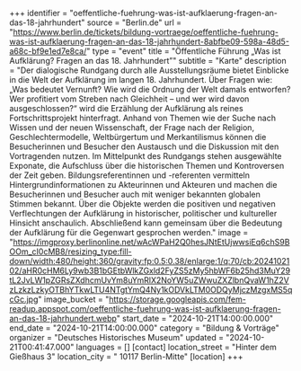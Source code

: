 +++
identifier = "oeffentliche-fuehrung-was-ist-aufklaerung-fragen-an-das-18-jahrhundert"
source = "Berlin.de"
url = "https://www.berlin.de/tickets/bildung-vortraege/oeffentliche-fuehrung-was-ist-aufklaerung-fragen-an-das-18-jahrhundert-8abfbe09-598a-48d5-a68c-bf9e1ed7e8ca/"
type = "event"
title = "Öffentliche Führung „Was ist Aufklärung? Fragen an das 18. Jahrhundert”"
subtitle = "Karte"
description = "Der dialogische Rundgang durch alle Ausstellungsräume bietet Einblicke in die Welt der Aufklärung im langen 18. Jahrhundert. Über Fragen wie: „Was bedeutet Vernunft? Wie wird die Ordnung der Welt damals entworfen? Wer profitiert vom Streben nach Gleichheit – und wer wird davon ausgeschlossen?“ wird die Erzählung der Aufklärung als reines Fortschrittsprojekt hinterfragt. Anhand von Themen wie der Suche nach Wissen und der neuen Wissenschaft, der Frage nach der Religion, Geschlechtermodelle, Weltbürgertum und Merkantilismus können die Besucherinnen und Besucher den Austausch und die Diskussion mit den Vortragenden nutzen. Im Mittelpunkt des Rundgangs stehen ausgewählte Exponate, die Aufschluss über die historischen Themen und Kontroversen der Zeit geben. Bildungsreferentinnen und -referenten vermitteln Hintergrundinformationen zu Akteurinnen und Akteuren und machen die Besucherinnen und Besucher auch mit weniger bekannten globalen Stimmen bekannt. Über die Objekte werden die positiven und negativen Verflechtungen der Aufklärung in historischer, politischer und kultureller Hinsicht anschaulich. Abschließend kann gemeinsam über die Bedeutung der Aufklärung für die Gegenwart gesprochen werden."
image = "https://imgproxy.berlinonline.net/wAcWPaH2Q0hesJNtEtUjwwsiEq6chS9BOOm_cI0cMB8/resizing_type:fill-down/width:480/height:360/gravity:fp:0.5:0.38/enlarge:1/q:70/cb:2024102102/aHR0cHM6Ly9wb3B1bGEtbWlkZGxld2FyZS5zMy5hbWF6b25hd3MuY29tL2JvLW1pZGRsZXdhcmUvYm8uYmRlX2NoYW5uZWwuZXZlbnQvaW1hZ2VzLzkzLzkyOTBhYTkwLTU4NTgtYmQ4Ny1kODVkLTM0ODQyMjczMzgxMS5qcGc.jpg"
image_bucket = "https://storage.googleapis.com/fem-readup.appspot.com/oeffentliche-fuehrung-was-ist-aufklaerung-fragen-an-das-18-jahrhundert.webp"
start_date = "2024-10-21T14:00:00.000"
end_date = "2024-10-21T14:00:00.000"
category = "Bildung & Vorträge"
organizer = "Deutsches Historisches Museum"
updated = "2024-10-21T00:41:47.000"
languages = []
[contact]
location_street = "Hinter dem Gießhaus 3"
location_city = " 10117 Berlin-Mitte"
[location]
+++